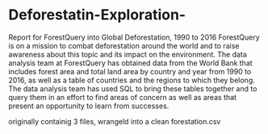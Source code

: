 # Deforestatin-Exploration-
Report for ForestQuery into Global
Deforestation, 1990 to 2016
ForestQuery is on a mission to combat deforestation around the world and to raise
awareness about this topic and its impact on the environment. The data analysis team at
ForestQuery has obtained data from the World Bank that includes forest area and total
land area by country and year from 1990 to 2016, as well as a table of countries and the
regions to which they belong.
The data analysis team has used SQL to bring these tables together and to query them in
an effort to find areas of concern as well as areas that present an opportunity to learn
from successes.

originally containig 3 files, wrangeld into a clean forestation.csv
